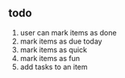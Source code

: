 todo
----

1. user can mark items as done
2. mark items as due today
3. mark items as quick
4. mark items as fun
5. add tasks to an item
